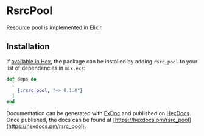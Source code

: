# RsrcPool
Resource pool is implemented in Elixir

## Installation

If [available in Hex](https://hex.pm/docs/publish), the package can be installed
by adding `rsrc_pool` to your list of dependencies in `mix.exs`:

```elixir
def deps do
  [
    {:rsrc_pool, "~> 0.1.0"}
  ]
end
```

Documentation can be generated with [ExDoc](https://github.com/elixir-lang/ex_doc)
and published on [HexDocs](https://hexdocs.pm). Once published, the docs can
be found at [https://hexdocs.pm/rsrc_pool](https://hexdocs.pm/rsrc_pool).

